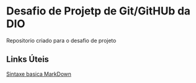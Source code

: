 # Desafio de Projetp de Git/GitHUb da DIO
Repositorio criado para o desafio de projeto

## Links Úteis
[Sintaxe basica MarkDown](https://www.markdownguide.org/basic-syntax/)
